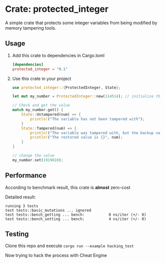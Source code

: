 # Crate: protected_integer

A simple crate that protects some integer variables from being modified by memory tampering tools.

## Usage

1. Add this crate to dependencies in Cargo.toml

   ```toml
   [dependencies]
   protected_integer = "0.1"
   ```

2. Use this crate in your project

   ```rust
   use protected_integer::{ProtectedInteger, State};
   
   let mut my_number = ProtectedInteger::new(114514); // initialize this variable
   
   // Check and get the value
   match my_number.get() {
       State::Untampered(num) => {
           println!("The variable has not been tampered with");
       }
       State::Tampered(num) => {
           println!("The variable was tampered with, but the backup variable was not");
           println!("The restored value is {}", num);
       }
   }
   
   // change the value
   my_number.set(1919810);
   ```

## Performance

According to benchmark result, this crate is **almost** zero-cost

Detailed result:

```
running 3 tests
test tests::basic_mutations ... ignored
test tests::bench_getting ... bench:           0 ns/iter (+/- 0)
test tests::bench_setting ... bench:           4 ns/iter (+/- 0)
```

## Testing

Clone this repo and execute `cargo run --example hacking_test`

Now trying to hack the process with Cheat Engine

